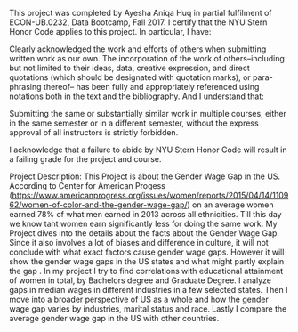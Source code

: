 This project was completed by Ayesha Aniqa Huq in partial fulfilment of ECON-UB.0232,
Data Bootcamp, Fall 2017. I certify that the NYU Stern Honor Code applies to this project. In
particular, I have:

Clearly acknowledged the work and efforts of others when submitting written work as our own.
The incorporation of the work of others–including but not limited to their ideas, data, creative
expression, and direct quotations (which should be designated with quotation marks), or para-
phrasing thereof– has been fully and appropriately referenced using notations both in the text
and the bibliography.
And I understand that:

Submitting the same or substantially similar work in multiple courses, either in the same semester
or in a different semester, without the express approval of all instructors is strictly forbidden.

I acknowledge that a failure to abide by NYU Stern Honor Code will result in a failing grade for
the project and course.

Project Description:
This Project is about the Gender Wage Gap in the US. According to Center for American Progess (https://www.americanprogress.org/issues/women/reports/2015/04/14/110962/women-of-color-and-the-gender-wage-gap/) on an average women earned 78% of what men earned in 2013 across all ethnicities. Till this day we know taht women earn significantly less for doing the same work. My Project dives into the details about the facts about the Gender Wage Gap. Since it also involves a lot of biases and difference in culture, it will not conclude with what exact factors cause gender wage gaps. However it will show the gender wage gaps in the US states and what might partly explain the gap . In my project I try to find correlations with educational attainment of women in total, by Bachelors degree and Graduate Degree. I analyze gaps in median wages in different industries in a few selected states. Then I move into a broader perspective of US as a whole and how the gender wage gap varies by industries, marital status and race. Lastly I compare the average gender wage gap in the US with other countries.
